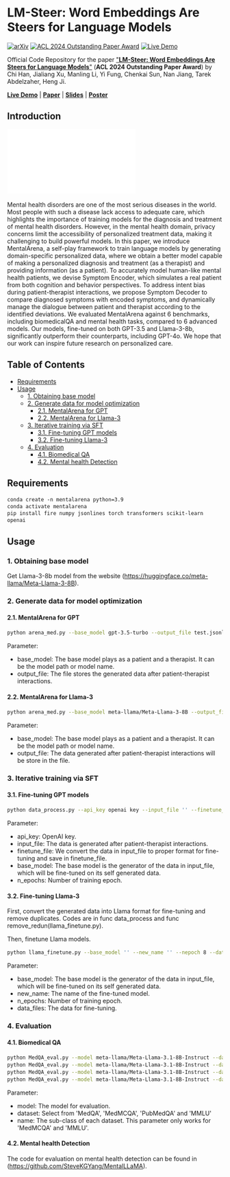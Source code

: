 # LM-Steer: Word Embeddings Are Steers for Language Models

[![arXiv](https://img.shields.io/badge/arXiv-2305.12798-b31b1b.svg)](https://arxiv.org/abs/2305.12798)
[![ACL 2024 Outstanding Paper Award](https://img.shields.io/badge/ACL%202024-Outstanding%20Paper%20Award-ffcc00.svg)](https://acl2024.org/)
[![Live Demo](https://img.shields.io/badge/Live%20Demo-LM--Steer-ff69b4.svg)](https://huggingface.co/spaces/Glaciohound/LM-Steer)

Official Code Repository for the paper ["**LM-Steer: Word Embeddings Are Steers for Language Models**"](https://arxiv.org/abs/2305.12798) (**ACL 2024 Outstanding Paper Award**) by Chi Han, Jialiang Xu, Manling Li, Yi Fung, Chenkai Sun, Nan Jiang, Tarek Abdelzaher, Heng Ji.

[**Live Demo**](https://huggingface.co/spaces/Glaciohound/LM-Steer) | [**Paper**](https://arxiv.org/abs/2305.12798) | [**Slides**](assets/slides.pdf) | [**Poster**](assets/poster.pdf)


## Introduction


![](fig/fig-overview.pdf)

Mental health disorders are one of the most serious diseases in the world. 
Most people with such a disease lack access to adequate care, which highlights the importance of training models for the diagnosis and treatment of mental health disorders. However, in the mental health domain, privacy concerns limit the accessibility of personalized treatment data, making it challenging to build powerful models.
In this paper, we introduce MentalArena, a self-play framework to train language models by generating domain-specific personalized data, where we obtain a better model capable of making a personalized diagnosis and treatment (as a therapist) and providing information (as a patient). 
To accurately model human-like mental health patients, we devise Symptom Encoder, which simulates a real patient from both cognition and behavior perspectives. To address intent bias during patient-therapist interactions, we propose Symptom Decoder to compare diagnosed symptoms with encoded symptoms, and dynamically manage the dialogue between patient and therapist according to the identified deviations.
We evaluated MentalArena against 6 benchmarks, including biomedicalQA and mental health tasks, compared to 6 advanced models. Our models, fine-tuned on both GPT-3.5 and Llama-3-8b, significantly outperform their counterparts, including GPT-4o. We hope that our work can inspire future research on personalized care. 

## Table of Contents

- [Requirements](#requirements)
- [Usage](#usage)
  - [1. Obtaining base model](#1-obtaining-base-model)
  - [2. Generate data for model optimization](#2-generate-data-for-model-optimization)
    - [2.1. MentalArena for GPT](#21-mentalarena-for-gpt)
    - [2.2. MentalArena for Llama-3](#22-mentalarena-for-llama-3)
  - [3. Iterative training via SFT](#3-other-analytical-experiments)
    - [3.1. Fine-tuning GPT models](#31-lm-steer-interpretation)
    - [3.2. Fine-tuning Llama-3](#32-lm-steer-transfer)
  - [4. Evaluation](#4-evaluation)
    - [4.1. Biomedical QA](#41-biomedical-qa)
    - [4.2. Mental health Detection](#42-mental-health-detection)


## Requirements

```
conda create -n mentalarena python=3.9
conda activate mentalarena
pip install fire numpy jsonlines torch transformers scikit-learn openai
```


## Usage

### 1. Obtaining base model

Get Llama-3-8b model from the website (https://huggingface.co/meta-llama/Meta-Llama-3-8B).


### 2. Generate data for model optimization


#### 2.1. MentalArena for GPT

```bash
python arena_med.py --base_model gpt-3.5-turbo --output_file test.jsonl
```

Parameter: 
- base_model: The base model plays as a patient and a therapist. It can be the model path or model name.
- output_file: The file stores the generated data after patient-therapist interactions.


#### 2.2. MentalArena for Llama-3

```bash
python arena_med.py --base_model meta-llama/Meta-Llama-3-8B --output_file test.jsonl
```

Parameter: 
- base_model: The base model plays as a patient and a therapist. It can be the model path or model name.
- output_file: The data generated after patient-therapist interactions will be store in the file.


### 3. Iterative training via SFT


#### 3.1. Fine-tuning GPT models

```bash
python data_process.py --api_key openai key --input_file '' --finetune_file '' --base_model '' --n_epochs 3
```

Parameter: 
- api_key: OpenAI key.
- input_file: The data is generated after patient-therapist interactions.
- finetune_file: We convert the data in input_file to proper format for fine-tuning and save in finetune_file.
- base_model: The base model is the generator of the data in input_file, which will be fine-tuned on its self generated data.
- n_epochs: Number of training epoch.


#### 3.2. Fine-tuning Llama-3

First, convert the generated data into Llama format for fine-tuning and remove duplicates. Codes are in func data_process and func remove_redun(llama_finetune.py).

Then, finetune Llama models.

```bash
python llama_finetune.py --base_model '' --new_name '' --nepoch 8 --data_files ''
```

Parameter: 
- base_model: The base model is the generator of the data in input_file, which will be fine-tuned on its self generated data.
- new_name: The name of the fine-tuned model.
- n_epochs: Number of training epoch.
- data_files: The data for fine-tuning.


### 4. Evaluation

#### 4.1. Biomedical QA


```bash
python MedQA_eval.py --model meta-llama/Meta-Llama-3.1-8B-Instruct --dataset MedMCQA --name 'Anatomy'
python MedQA_eval.py --model meta-llama/Meta-Llama-3.1-8B-Instruct --dataset MMLU --name '/test/medical_genetics_test'
python MedQA_eval.py --model meta-llama/Meta-Llama-3.1-8B-Instruct --dataset MedQA 
python MedQA_eval.py --model meta-llama/Meta-Llama-3.1-8B-Instruct --dataset PubMedQA 
```

Parameter: 
- model: The model for evaluation.
- dataset: Select from 'MedQA', 'MedMCQA', 'PubMedQA' and 'MMLU'
- name: The sub-class of each dataset. This parameter only works for 'MedMCQA' and 'MMLU'.


#### 4.2. Mental health Detection

The code for evaluation on mental health detection can be found in (https://github.com/SteveKGYang/MentalLLaMA).